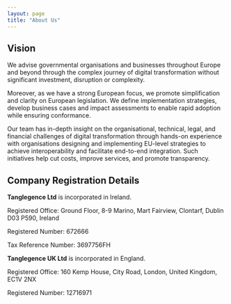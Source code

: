 ```yaml
---
layout: page
title: "About Us"
---
```


## Vision

We advise governmental organisations and businesses throughout Europe and
beyond through the complex journey of digital transformation without
significant investment, disruption or complexity.

Moreover, as we have a strong European focus, we promote simplification and
clarity on European legislation. We define implementation strategies, develop
business cases and impact assessments to enable rapid adoption while ensuring
conformance.

Our team has in-depth insight on the organisational, technical, legal, and
financial challenges of digital transformation through hands-on experience with
organisations designing and implementing EU-level strategies to achieve
interoperability and facilitate end-to-end integration. Such initiatives help
cut costs, improve services, and promote transparency.


## Company Registration Details

**Tanglegence Ltd** is incorporated in Ireland.

Registered Office: Ground Floor, 8-9 Marino, Mart Fairview, Clontarf, Dublin D03 P590, Ireland

Registered Number: 672666

Tax Reference Number: 3697756FH


**Tanglegence UK Ltd** is incorporated in England.

Registered Office: 160 Kemp House, City Road, London, United Kingdom, EC1V 2NX

Registered Number: 12716971
